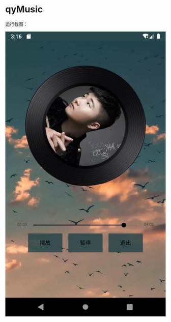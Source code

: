 # qyMusic

运行截图：

![image](https://github.com/wuwuhuai/qyMusic/blob/master/qyMusic/%E8%BF%90%E8%A1%8C%E6%88%AA%E5%9B%BE.png)
